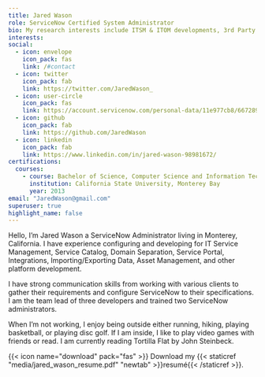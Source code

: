 ```yaml
---
title: Jared Wason
role: ServiceNow Certified System Administrator
bio: My research interests include ITSM & ITOM developments, 3rd Party Intergrations through APIs, and software quality aussrane/testing practices via the Automated Testing Framework.
interests:
social:
  - icon: envelope
    icon_pack: fas
    link: /#contact
  - icon: twitter
    icon_pack: fab
    link: https://twitter.com/JaredWason_
  - icon: user-circle
    icon_pack: fas
    link: https://account.servicenow.com/personal-data/11e977cb8/667289dad/b40a6cdff/a1f4445Z1/resume.html
  - icon: github
    icon_pack: fab
    link: https://github.com/JaredWason
  - icon: linkedin
    icon_pack: fab
    link: https://www.linkedin.com/in/jared-wason-98981672/
certifications:
  courses:
    - course: Bachelor of Science, Computer Science and Information Technology
      institution: California State University, Monterey Bay
      year: 2013
email: "JaredWason@gmail.com"
superuser: true
highlight_name: false
---
```

Hello, I’m Jared Wason a ServiceNow Administrator living in Monterey, California. I have experience configuring and developing for IT Service Management, Service Catalog, Domain Separation, Service Portal, Integrations, Importing/Exporting Data, Asset Management, and other platform development. 

I have strong communication skills from working with various clients to gather their requirements and configure ServiceNow to their specifications. I am the team lead of three developers and trained two ServiceNow administrators.

When I’m not working, I enjoy being outside either running, hiking, playing basketball, or playing disc golf. If I am inside, I like to play video games with friends or read. I am currently reading Tortilla Flat by John Steinbeck.

{{< icon name="download" pack="fas" >}} Download my {{< staticref "media/jared_wason_resume.pdf" "newtab" >}}resumé{{< /staticref >}}.
